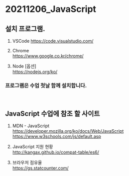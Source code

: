 # 20211206_JavaScript

## 설치 프로그램.
1. VSCode
https://code.visualstudio.com/

2. Chrome  
https://www.google.co.kr/chrome/

3. Node [옵션]  
https://nodejs.org/ko/

### __프로그램은 수업 첫날 함께 설치합니다.__  
<br />

## JavaScript 수업에 참조 할 사이트
1. MDN - JavaScript  
https://developer.mozilla.org/ko/docs/Web/JavaScript
https://www.w3schools.com/js/default.asp

2. JavaScript 지원 현황  
http://kangax.github.io/compat-table/es6/

2. 브라우저 점유율  
https://gs.statcounter.com/
<br />
<br />
